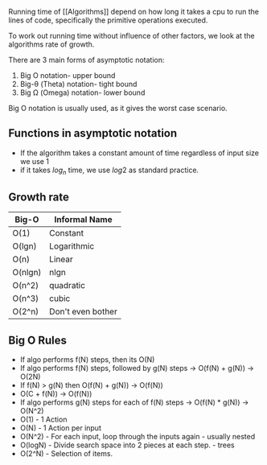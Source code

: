 Running time of [[Algorithms]] depend on how long it takes a cpu to run the lines of code, specifically the primitive operations executed. 

To work out running time without influence of other factors, we look at the algorithms rate of growth. 

There are 3 main forms of asymptotic notation:
1. Big O notation- upper bound
2. Big-θ (Theta) notation- tight bound
3. Big Ω (Omega) notation- lower bound

Big O notation is usually used, as it gives the worst case scenario. 
## Functions in asymptotic notation
- If the algorithm takes a constant amount of time regardless of input size we use 1
- if it takes $log_n$ time, we use $log2$ as standard practice. 
## Growth rate 
| Big-O   | Informal Name     |
| ------- | ----------------- |
| O(1)    | Constant          |
| O(lgn)  | Logarithmic       |
| O(n)    | Linear            |
| O(nlgn) | nlgn              |
| O(n^2)  | quadratic         |
| O(n^3)  | cubic             |
| O(2^n)  | Don't even bother |
## Big O Rules
- If algo performs f(N) steps, then its O(N)
- If algo performs f(N) steps, followed by g(N) steps -> O(f(N) + g(N)) -> O(2N)
- If f(N) > g(N) then O(f(N) + g(N)) -> O(f(N))
- O(C + f(N)) -> O(f(N))
- If algo performs g(N) steps for each of f(N) steps -> O(f(N) * g(N)) -> O(N^2)
- O(1) - 1 Action
- O(N) - 1 Action per input
- O(N^2) - For each input, loop through the inputs again - usually nested
- O(logN) - Divide search space into 2 pieces at each step. - trees
- O(2^N) - Selection of items. 
